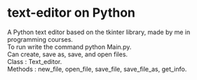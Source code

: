 # text-editor on Python
A Python text editor based on the tkinter library, made by me in programming courses.  
To run write the command python Main.py.    
Can create, save as, save, and open files.   
Class : Text_editor.  
Methods : new_file, open_file, save_file, save_file_as, get_info.  
